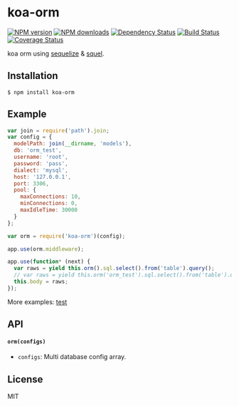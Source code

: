 # koa-orm

[![NPM version](https://img.shields.io/npm/v/koa-orm.svg)](https://www.npmjs.com/package/koa-orm)
[![NPM downloads](https://img.shields.io/npm/dm/koa-orm.svg)](https://www.npmjs.com/package/koa-orm)
[![Dependency Status](https://david-dm.org/d-band/koa-orm.svg)](https://david-dm.org/d-band/koa-orm)
[![Build Status](https://travis-ci.org/d-band/koa-orm.svg?branch=master)](https://travis-ci.org/d-band/koa-orm)
[![Coverage Status](https://coveralls.io/repos/github/d-band/koa-orm/badge.svg?branch=master)](https://coveralls.io/github/d-band/koa-orm?branch=master)

koa orm using [sequelize](https://github.com/sequelize/sequelize) & [squel](https://github.com/hiddentao/squel).

## Installation

```
$ npm install koa-orm
```

## Example

```js
var join = require('path').join;
var config = {
  modelPath: join(__dirname, 'models'),
  db: 'orm_test',
  username: 'root',
  password: 'pass',
  dialect: 'mysql',
  host: '127.0.0.1',
  port: 3306,
  pool: {
    maxConnections: 10,
    minConnections: 0,
    maxIdleTime: 30000
  }
};

var orm = require('koa-orm')(config);

app.use(orm.middleware);

app.use(function* (next) {
  var raws = yield this.orm().sql.select().from('table').query();
  // var raws = yield this.orm('orm_test').sql.select().from('table').query();
  this.body = raws;
});
```

More examples: [test](./test/index.test.js)

## API

#### `orm(configs)`

* `configs`: Multi database config array.

## License

MIT